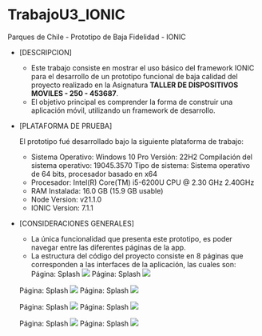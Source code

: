 # TrabajoU3_IONIC
Parques de Chile - Prototipo de Baja Fidelidad - IONIC
* [DESCRIPCION]
    * Este trabajo consiste en mostrar el uso básico del framework IONIC para el desarrollo de un prototipo funcional de baja calidad del proyecto realizado en
      la Asignatura **TALLER DE DISPOSITIVOS MOVILES - 250 - 453687**.
    * El objetivo principal es comprender la forma de construir una aplicación móvil, utilizando un framework de desarrollo.

* [PLATAFORMA DE PRUEBA]

  El prototipo fué desarrollado bajo la siguiente plataforma de trabajo: 
    *   Sistema Operativo: Windows 10 Pro
         Versión: 22H2
         Compilación del sistema operativo: 19045.3570
         Tipo de sistema: Sistema operativo de 64 bits, procesador basado en x64
    *   Procesador: Intel(R) Core(TM) i5-6200U CPU @ 2.30 GHz 2.40GHz
    *   RAM Instalada: 16.0 GB (15.9 GB usable)
    *   Node Version: v21.1.0
    *   IONIC Version: 7.1.1
  
* [CONSIDERACIONES GENERALES]
    *   La única funcionalidad que presenta este prototipo, es poder navegar entre las diferentes páginas de la app.
    *   La estructura del código del proyecto consiste en 8 páginas que corresponden a las interfaces de la aplicación, las cuales son:
    Página: Splash [![](TrabajoU3/src/assets/screens/splash.png)](#readme)  Página: Splash [![](TrabajoU3/src/assets/screens/home.png)](#readme)  
    
    Página: Splash [![](TrabajoU3/src/assets/screens/clave_unica.png)](#readme)  Página: Splash [![](TrabajoU3/src/assets/screens/login.png)](#readme)  
    
    Página: Splash [![](TrabajoU3/src/assets/screens/consulta.png)](#readme)  Página: Splash [![](TrabajoU3/src/assets/screens/consulta_parques.png)](#readme)  
    
    Página: Splash [![](TrabajoU3/src/assets/screens/consulta_sepultacion.png)](#readme)  Página: Splash [![](TrabajoU3/src/assets/screens/faq.png)](#readme)  
    
      
